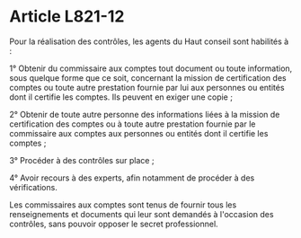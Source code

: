 # Article L821-12

<p>Pour la réalisation des contrôles, les agents du Haut conseil sont habilités à : </p><p> 1° Obtenir du commissaire aux comptes tout document ou toute information, sous quelque forme que ce soit, concernant la mission de certification des comptes ou toute autre prestation fournie par lui aux personnes ou entités dont il certifie les comptes. Ils peuvent en exiger une copie ; </p><p> 2° Obtenir de toute autre personne des informations liées à la mission de certification des comptes ou à toute autre prestation fournie par le commissaire aux comptes aux personnes ou entités dont il certifie les comptes ; </p><p> 3° Procéder à des contrôles sur place ; </p><p> 4° Avoir recours à des experts, afin notamment de procéder à des vérifications. </p><p> Les commissaires aux comptes sont tenus de fournir tous les renseignements et documents qui leur sont demandés à l'occasion des contrôles, sans pouvoir opposer le secret professionnel. </p>